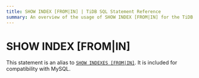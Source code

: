 ```yaml
---
title: SHOW INDEX [FROM|IN] | TiDB SQL Statement Reference
summary: An overview of the usage of SHOW INDEX [FROM|IN] for the TiDB database.Empty
---
```


# SHOW INDEX [FROM|IN]

This statement is an alias to [`SHOW INDEXES [FROM|IN]`](/sql-statements/sql-statement-show-indexes.md). It is included for compatibility with MySQL.

